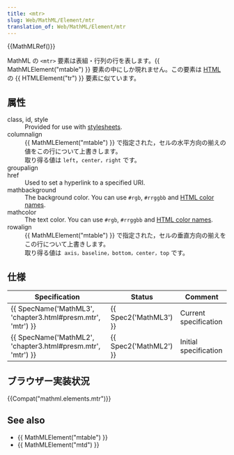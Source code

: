 ```yaml
---
title: <mtr>
slug: Web/MathML/Element/mtr
translation_of: Web/MathML/Element/mtr
---
```

<p>{{MathMLRef()}}</p>

<p>MathML の <code>&lt;mtr&gt;</code> 要素は表組・行列の行を表します。{{ MathMLElement("mtable") }} 要素の中にしか現れません。この要素は <a href="/ja/docs/HTML">HTML</a> の {{ HTMLElement("tr") }} 要素に似ています。</p>

<h2 id="属性">属性</h2>

<dl>
 <dt id="attr-class-id-style">class, id, style</dt>
 <dd>Provided for use with <a href="/ja/docs/CSS">stylesheets</a>.</dd>
 <dt id="attr-columnalign">columnalign</dt>
 <dd>{{ MathMLElement("mtable") }} で指定された，セルの水平方向の揃えの値をこの行について上書きします。<br>
 取り得る値は <code>left</code>，<code>center，right</code> です。</dd>
 <dt>groupalign</dt>
 <dt id="attr-href">href</dt>
 <dd>Used to set a hyperlink to a specified URI.</dd>
 <dt id="attr-mathbackground">mathbackground</dt>
 <dd>The background color. You can use <code>#rgb</code>, <code>#rrggbb</code> and <a href="/ja/docs/CSS/color_value#Color_Keywords">HTML color names</a>.</dd>
 <dt id="attr-mathcolor">mathcolor</dt>
 <dd>The text color. You can use <code>#rgb</code>, <code>#rrggbb</code> and <a href="/ja/docs/CSS/color_value#Color_Keywords">HTML color names</a>.</dd>
 <dt id="attr-rowalign">rowalign</dt>
 <dd>{{ MathMLElement("mtable") }} で指定された，セルの垂直方向の揃えをこの行について上書きします。<br>
 取り得る値は<code> axis，</code><code>baseline，</code><code>bottom，center</code><code>，top</code> です。</dd>
</dl>

<h2 id="Specifications" name="Specifications">仕様</h2>

<table class="standard-table">
 <thead>
  <tr>
   <th scope="col">Specification</th>
   <th scope="col">Status</th>
   <th scope="col">Comment</th>
  </tr>
 </thead>
 <tbody>
  <tr>
   <td>{{ SpecName('MathML3', 'chapter3.html#presm.mtr', 'mtr') }}</td>
   <td>{{ Spec2('MathML3') }}</td>
   <td>Current specification</td>
  </tr>
  <tr>
   <td>{{ SpecName('MathML2', 'chapter3.html#presm.mtr', 'mtr') }}</td>
   <td>{{ Spec2('MathML2') }}</td>
   <td>Initial specification</td>
  </tr>
 </tbody>
</table>

<h2 id="ブラウザー実装状況"><span class="pl-s">ブラウザー実装状況</span></h2>

<p>{{Compat("mathml.elements.mtr")}}</p>

<h2 id="See_also">See also</h2>

<ul>
 <li>{{ MathMLElement("mtable") }}</li>
 <li>{{ MathMLElement("mtd") }}</li>
</ul>
